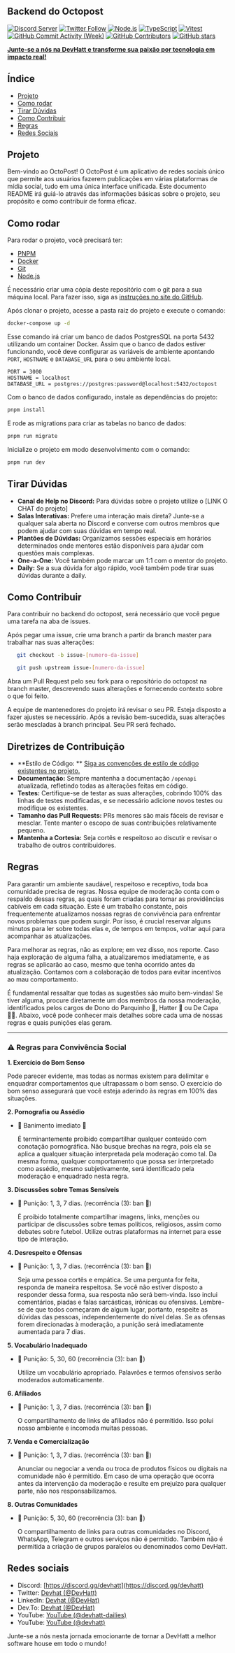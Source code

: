 ## Backend do Octopost

[![Discord Server](https://img.shields.io/discord/308323056592486420?color=7289DA&label=Discord&logo=discord&logoColor=white)](https://discord.gg/devhatt)
[![Twitter Follow](https://img.shields.io/twitter/follow/DevHatt?style=social)](https://twitter.com/DevHatt)
[![Node.js](https://img.shields.io/badge/Node.js-green?logo=node.js&logoColor=white)](https://nodejs.org/)
[![TypeScript](https://img.shields.io/badge/TypeScript-3178C6?logo=typescript&logoColor=white)](https://www.typescriptlang.org/)
[![Vitest](https://img.shields.io/badge/Vitest-646CFF?logo=vitest&logoColor=white)](https://vitest.dev/)
[![GitHub Commit Activity (Week)](https://img.shields.io/github/commit-activity/w/devhatt/octopost)](https://github.com/devhatt/octopost/pulse)
[![GitHub Contributors](https://img.shields.io/github/contributors/devhatt/octopost)](https://github.com/devhatt/octopost/contributors)
[![GitHub stars](https://img.shields.io/github/stars/devhatt/octopost.svg?style=social&label=Star&maxAge=2592000)](https://GitHub.com/devhatt/octopost/stargazers/)

[**Junte-se a nós na DevHatt e transforme sua paixão por tecnologia em impacto real!**](https://discord.gg/devhatt)

## Índice

- [Projeto](#projeto)
- [Como rodar](#como-rodar)
- [Tirar Dúvidas](#tirar-dúvidas)
- [Como Contribuir](#como-contribuir)
- [Regras](#regras)
- [Redes Sociais](#redes-sociais)

## Projeto

Bem-vindo ao OctoPost! O OctoPost é um aplicativo de redes sociais único que permite aos usuários fazerem publicações em
várias plataformas de mídia social, tudo em uma única interface unificada. Este documento README irá guiá-lo
através das informações básicas sobre o projeto, seu propósito e como contribuir de forma eficaz.

## Como rodar

Para rodar o projeto, você precisará ter:

- [PNPM](https://pnpm.io/)
- [Docker](https://www.docker.com/products/docker-desktop/)
- [Git](https://git-scm.com/)
- [Node.js](https://nodejs.org/)

É necessário criar uma cópia deste repositório com o git para a sua máquina local.
Para fazer isso, siga
as [instruções no site do GitHub](https://docs.github.com/pt/pull-requests/collaborating-with-pull-requests/working-with-forks/fork-a-repo).

Após clonar o projeto, acesse a pasta raiz do projeto e execute o comando:

```bash
docker-compose up -d
```

Esse comando irá criar um banco de dados PostgresSQL na porta 5432 utilizando um container Docker.
Assim que o banco de dados estiver funcionando, você deve configurar as variáveis de ambiente
apontando `PORT`, `HOSTNAME` e `DATABASE_URL` para o seu ambiente local.

```env
PORT = 3000
HOSTNAME = localhost
DATABASE_URL = postgres://postgres:password@localhost:5432/octopost
```

Com o banco de dados configurado, instale as dependências do projeto:

```bash
pnpm install
```

E rode as migrations para criar as tabelas no banco de dados:

```bash
pnpm run migrate
```

Inicialize o projeto em modo desenvolvimento com o comando:

```bash
pnpm run dev
```

## Tirar Dúvidas

- **Canal de Help no Discord:** Para dúvidas sobre o projeto utilize o [LINK O CHAT do projeto]
- **Salas Interativas:** Prefere uma interação mais direta? Junte-se a qualquer sala aberta no Discord e converse com
  outros membros que podem ajudar com suas dúvidas em tempo real.
- **Plantões de Dúvidas:** Organizamos sessões especiais em horários determinados onde mentores estão disponíveis para
  ajudar com questões mais complexas.
- **One-a-One:** Você também pode marcar um 1:1 com o mentor do projeto.
- **Daily:** Se a sua dúvida for algo rápido, você também pode tirar suas dúvidas durante a daily.

## Como Contribuir

Para contribuir no backend do octopost, será necessário que você pegue uma tarefa na aba de issues.

Após pegar uma issue, crie uma branch a partir da branch master para trabalhar nas suas alterações:

```bash
   git checkout -b issue-[numero-da-issue]
```

```bash
   git push upstream issue-[numero-da-issue]
```

Abra um Pull Request pelo seu fork para o repositório do octopost na branch master, descrevendo suas alterações e
fornecendo contexto sobre o que foi feito.

A equipe de mantenedores do projeto irá revisar o seu PR. Esteja disposto a fazer ajustes se necessário. Após a revisão
bem-sucedida, suas alterações serão mescladas à branch principal. Seu PR será fechado.

## Diretrizes de Contribuição

- **Estilo de Código:
  ** [Siga as convenções de estilo de código existentes no projeto.](https://github.com/DevHatt/octopost-backend/blob/master/docs/STYLEGUIDE.md)
- **Documentação:** Sempre mantenha a documentação `/openapi` atualizada, refletindo todas as alterações feitas em
  código.
- **Testes:** Certifique-se de testar as suas alterações, cobrindo 100% das linhas de testes modificadas, e se
  necessário adicione novos testes ou modifique os existentes.
- **Tamanho das Pull Requests:** PRs menores são mais fáceis de revisar e mesclar. Tente manter o escopo de suas
  contribuições relativamente pequeno.
- **Mantenha a Cortesia:** Seja cortês e respeitoso ao discutir e revisar o trabalho de outros contribuidores.

## Regras

Para garantir um ambiente saudável, respeitoso e receptivo, toda boa comunidade precisa de regras. Nossa equipe de
moderação conta com o respaldo dessas regras, as quais foram criadas para tomar as providências cabíveis em cada
situação. Este é um trabalho constante, pois frequentemente atualizamos nossas regras de convivência para enfrentar
novos problemas que podem surgir. Por isso, é crucial reservar alguns minutos para ler sobre todas elas e, de tempos em
tempos, voltar aqui para acompanhar as atualizações.

Para melhorar as regras, não as explore; em vez disso, nos reporte. Caso haja exploração de alguma falha, a
atualizaremos imediatamente, e as regras se aplicarão ao caso, mesmo que tenha ocorrido antes da atualização. Contamos
com a colaboração de todos para evitar incentivos ao mau comportamento.

É fundamental ressaltar que todas as sugestões são muito bem-vindas! Se tiver alguma, procure diretamente um dos membros
da nossa moderação, identificados pelos cargos de Dono do Parquinho 🎠, Hatter 🤠 ou De Capa 🐱‍🏍. Abaixo, você pode
conhecer mais detalhes sobre cada uma de nossas regras e quais punições elas geram.

---

### **⚠️ Regras para Convivência Social**

**1. Exercício do Bom Senso**

Pode parecer evidente, mas todas as normas existem para delimitar e enquadrar comportamentos que ultrapassam o bom
senso. O exercício do bom senso assegurará que você esteja aderindo às regras em 100% das situações.

**2. Pornografia ou Assédio**

- 🚫 Banimento imediato 🔨

  É terminantemente proibido compartilhar qualquer conteúdo com conotação pornográfica. Não busque brechas na regra,
  pois ela se aplica a qualquer situação interpretada pela moderação como tal. Da mesma forma, qualquer comportamento
  que possa ser interpretado como assédio, mesmo subjetivamente, será identificado pela moderação e enquadrado nesta
  regra.

**3. Discussões sobre Temas Sensíveis**

- 🚫 Punição: 1, 3, 7 dias. (recorrência (3): ban 🔨)

  É proibido totalmente compartilhar imagens, links, menções ou participar de discussões sobre temas políticos,
  religiosos, assim como debates sobre futebol. Utilize outras plataformas na internet para esse tipo de interação.

**4. Desrespeito e Ofensas**

- 🚫 Punição: 1, 3, 7 dias. (recorrência (3): ban 🔨)

  Seja uma pessoa cortês e empática. Se uma pergunta for feita, responda de maneira respeitosa. Se você não estiver
  disposto a responder dessa forma, sua resposta não será bem-vinda. Isso inclui comentários, piadas e falas
  sarcásticas, irônicas ou ofensivas. Lembre-se de que todos começaram de algum lugar, portanto, respeite as dúvidas das
  pessoas, independentemente do nível delas. Se as ofensas forem direcionadas à moderação, a punição será imediatamente
  aumentada para 7 dias.

**5. Vocabulário Inadequado**

- 🚫 Punição: 5, 30, 60 (recorrência (3): ban 🔨)

  Utilize um vocabulário apropriado. Palavrões e termos ofensivos serão moderados automaticamente.

**6. Afiliados**

- 🚫 Punição: 1, 3, 7 dias. (recorrência (3): ban 🔨)

  O compartilhamento de links de afiliados não é permitido. Isso polui nosso ambiente e incomoda muitas pessoas.

**7. Venda e Comercialização**

- 🚫 Punição: 1, 3, 7 dias. (recorrência (3): ban 🔨)

  Anunciar ou negociar a venda ou troca de produtos físicos ou digitais na comunidade não é permitido. Em caso de uma
  operação que ocorra antes da intervenção da moderação e resulte em prejuízo para qualquer parte, não nos
  responsabilizamos.

**8. Outras Comunidades**

- 🚫 Punição: 5, 30, 60 (recorrência (3): ban 🔨)

  O compartilhamento de links para outras comunidades no Discord, WhatsApp, Telegram e outros serviços não é permitido.
  Também não é permitida a criação de grupos paralelos ou denominados como DevHatt.

## Redes sociais

- Discord: [https://discord.gg/devhatt](https://discord.gg/devhatt)
- Twitter: [Devhat (@DevHatt)](https://twitter.com/DevHatt)
- LinkedIn: [Devhat (@DevHat)](https://www.linkedin.com/company/dev-hat/)
- Dev.To: [Devhat (@DevHat)](https://dev.to/devhat)
- YouTube: [YouTube (@devhatt-dailies)](https://www.youtube.com/@devhatt-dailies)
- YouTube: [YouTube (@devhatt)](https://www.youtube.com/@devhatt)

Junte-se a nós nesta jornada emocionante de tornar a DevHatt a melhor software house em todo o mundo!
